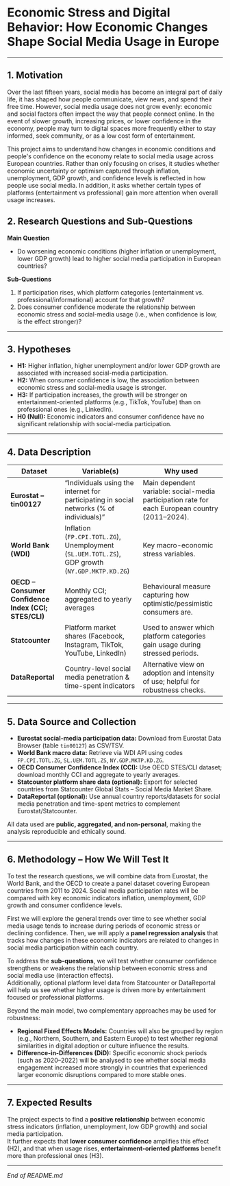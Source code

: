 # Economic Stress and Digital Behavior: How Economic Changes Shape Social Media Usage in Europe

---

##  1. Motivation
  Over the last fifteen years, social media has become an integral part of daily life, it has shaped how people communicate, view news, and spend their free time. However, social media usage does not grow evenly: economic and social factors often impact the way that people connect online. In the event of slower growth, increasing prices, or lower confidence in the economy, people may turn to digital spaces more frequently either to stay informed, seek community, or as a low cost form of entertainment.

This project aims to understand how changes in economic conditions and people's confidence on the economy relate to social media usage across European countries. Rather than only focusing on crises, it studies whether economic uncertainty or optimism captured through inflation, unemployment, GDP growth, and confidence levels is reflected in how people use social media. In addition, it asks whether certain types of platforms (entertainment vs professional) gain more attention when overall usage increases.

##  2. Research Questions and Sub-Questions  
**Main Question**  
- Do worsening economic conditions (higher inflation or unemployment, lower GDP growth) lead to higher social media participation in European countries?  

**Sub-Questions**  
1. If participation rises, which platform categories (entertainment vs. professional/informational) account for that growth?  
2. Does consumer confidence moderate the relationship between economic stress and social-media usage (i.e., when confidence is low, is the effect stronger)?  

---

##  3. Hypotheses  
- **H1:** Higher inflation, higher unemployment and/or lower GDP growth are associated with increased social-media participation.  
- **H2:** When consumer confidence is low, the association between economic stress and social-media usage is stronger.  
- **H3:** If participation increases, the growth will be stronger on entertainment-oriented platforms (e.g., TikTok, YouTube) than on professional ones (e.g., LinkedIn).  
- **H0 (Null):** Economic indicators and consumer confidence have no significant relationship with social-media participation.

---

##  4. Data Description  
| Dataset | Variable(s) | Why used |
|----------|--------------|----------|
| **Eurostat – tin00127** | “Individuals using the internet for participating in social networks (% of individuals)” | Main dependent variable: social-media participation rate for each European country (2011–2024). |
| **World Bank (WDI)** | Inflation (`FP.CPI.TOTL.ZG`), Unemployment (`SL.UEM.TOTL.ZS`), GDP growth (`NY.GDP.MKTP.KD.ZG`) | Key macro-economic stress variables. |
| **OECD – Consumer Confidence Index (CCI; STES/CLI)** | Monthly CCI; aggregated to yearly averages | Behavioural measure capturing how optimistic/pessimistic consumers are. |
| **Statcounter** | Platform market shares (Facebook, Instagram, TikTok, YouTube, LinkedIn) | Used to answer which platform categories gain usage during stressed periods. |
| **DataReportal** | Country-level social media penetration & time-spent indicators | Alternative view on adoption and intensity of use; helpful for robustness checks. |

---

##  5. Data Source and Collection  
- **Eurostat social-media participation data:** Download from Eurostat Data Browser (table `tin00127`) as CSV/TSV.  
- **World Bank macro data:** Retrieve via WDI API using codes `FP.CPI.TOTL.ZG`, `SL.UEM.TOTL.ZS`, `NY.GDP.MKTP.KD.ZG`.  
- **OECD Consumer Confidence Index (CCI):** Use OECD STES/CLI dataset; download monthly CCI and aggregate to yearly averages.  
- **Statcounter platform share data (optional):** Export for selected countries from Statcounter Global Stats – Social Media Market Share.  
- **DataReportal (optional):** Use annual country reports/datasets for social media penetration and time-spent metrics to complement Eurostat/Statcounter.  

All data used are **public, aggregated, and non-personal**, making the analysis reproducible and ethically sound.

---

##  6. Methodology – How We Will Test It  

To test the research questions, we will combine data from Eurostat, the World Bank, and the OECD to create a panel dataset covering European countries from 2011 to 2024. Social media participation rates will be compared with key economic indicators inflation, unemployment, GDP growth and consumer confidence levels.  

First we will explore the general trends over time to see whether social media usage tends to increase during periods of economic stress or declining confidence. Then, we will apply a **panel regression analysis** that tracks how changes in these economic indicators are related to changes in social media participation within each country.  

To address the **sub-questions**, we will test whether consumer confidence strengthens or weakens the relationship between economic stress and social media use (interaction effects).  
Additionally, optional platform level data from Statcounter or DataReportal will help us see whether higher usage is driven more by entertainment focused or professional platforms.  

Beyond the main model, two complementary approaches may be used for robustness:  
- **Regional Fixed Effects Models:** Countries will also be grouped by region (e.g., Northern, Southern, and Eastern Europe) to test whether regional similarities in digital adoption or culture influence the results.  
- **Difference-in-Differences (DiD):** Specific economic shock periods (such as 2020–2022) will be analysed to see whether social media engagement increased more strongly in countries that experienced larger economic disruptions compared to more stable ones.  
---

##  7. Expected Results  
The project expects to find a **positive relationship** between economic stress indicators (inflation, unemployment, low GDP growth) and social media participation.  
It further expects that **lower consumer confidence** amplifies this effect (H2), and that when usage rises, **entertainment-oriented platforms** benefit more than professional ones (H3).

---

*End of README.md*
